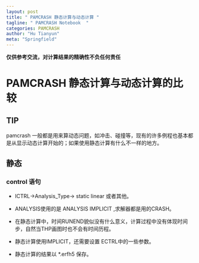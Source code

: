 ```yaml
---
layout: post
title: " PAMCRASH 静态计算与动态计算 "
tagline: " PAMCRASH Notebook  "
categories: PAMCRASH
author: "Hu Tianyun"
meta: "Springfield"
---
```

**仅供参考交流，对计算结果的精确性不负任何责任**

# PAMCRASH 静态计算与动态计算的比较

## TIP
pamcrash 一般都是用来算动态问题，如冲击、碰撞等，现有的许多例程也基本都是从显示动态计算开始的；如果使用静态计算有什么不一样的地方。

## 静态
### control 语句
 * ICTRL->Analysis_Type-> static linear 或者其他。

 * ANALYSIS使用的是 ANALYSIS IMPLICIT ,求解器都是用的CRASH。

 * 在静态计算中，时间RUNEND貌似没有什么意义，计算过程中没有体现时间步，自然当THP画图时也不会有时间历程。

 * 静态计算使用IMPLICIT，还需要设置 ECTRL中的一些参数。

 * 静态计算的结果以 *.erfh5 保存。




